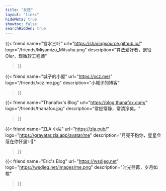 ```yaml
---
title: "友链"
layout: "links"
hideMeta: true
showtoc: false
searchHidden: true
---
```


{{< friend 
	name="宫水三叶" 
	url="https://sharingsource.github.io/"	
	logo="/friends/Miyamizu_Mitsuha.png"
	description="算法爱好者，退役 OIer，现微软工程师"
>}}

{{< friend 
	name="城子的小屋"
	url="https://xcz.me/"
	logo="/friends/xcz.me.jpg"
	description="小城子的博客"
>}}

{{< friend 
	name="Thanafox's Blog"
	url="https://blog.thanafox.com/"
	logo="/friends/thanafox.jpg"
	description="常应常静，常清净矣。"
>}}

{{< friend 
	name="ZLA 小站"
	url="https://zla.pub/"
	logo="https://gravatar.zla.app/avatar/me"
	description="月亮不抱你，星星会落在你怀里✨🌙"
>}}

{{< friend 
	name="Eric's Blog"
	url="https://wsdjeg.net"
	logo="https://wsdjeg.net/images/me.png"
	description="时光荏苒，岁月如梭"
>}}